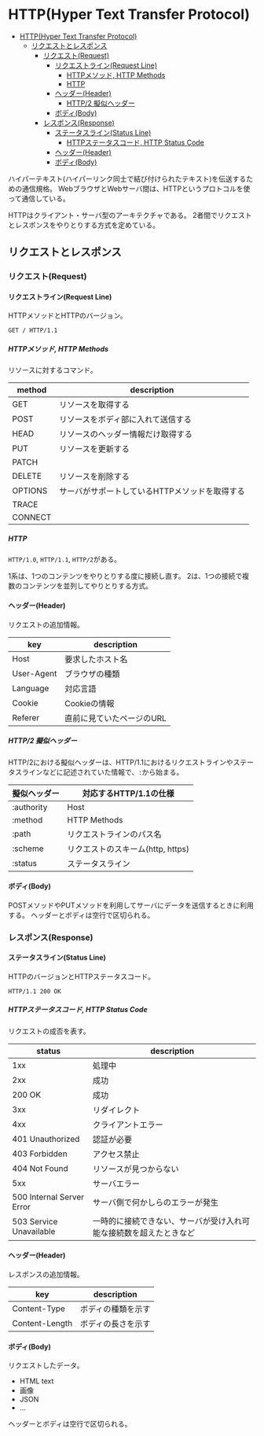 # HTTP(Hyper Text Transfer Protocol)

- [HTTP(Hyper Text Transfer Protocol)](#httphyper-text-transfer-protocol)
  - [リクエストとレスポンス](#リクエストとレスポンス)
    - [リクエスト(Request)](#リクエストrequest)
      - [リクエストライン(Request Line)](#リクエストラインrequest-line)
        - [HTTPメソッド, HTTP Methods](#httpメソッド-http-methods)
        - [HTTP](#http)
      - [ヘッダー(Header)](#ヘッダーheader)
        - [HTTP/2 擬似ヘッダー](#http2-擬似ヘッダー)
      - [ボディ(Body)](#ボディbody)
    - [レスポンス(Response)](#レスポンスresponse)
      - [ステータスライン(Status Line)](#ステータスラインstatus-line)
        - [HTTPステータスコード, HTTP Status Code](#httpステータスコード-http-status-code)
      - [ヘッダー(Header)](#ヘッダーheader-1)
      - [ボディ(Body)](#ボディbody-1)

ハイパーテキスト(ハイパーリンク同士で結び付けられたテキスト)を伝送するための通信規格。
WebブラウザとWebサーバ間は、HTTPというプロトコルを使って通信している。

HTTPはクライアント・サーバ型のアーキテクチャである。
2者間でリクエストとレスポンスをやりとりする方式を定めている。

## リクエストとレスポンス

### リクエスト(Request)

#### リクエストライン(Request Line)

HTTPメソッドとHTTPのバージョン。

`GET / HTTP/1.1`

##### HTTPメソッド, HTTP Methods

リソースに対するコマンド。

| method  | description                                    |
| ------- | ---------------------------------------------- |
| GET     | リソースを取得する                             |
| POST    | リソースをボディ部に入れて送信する             |
| HEAD    | リソースのヘッダー情報だけ取得する             |
| PUT     | リソースを更新する                             |
| PATCH   |                                                |
| DELETE  | リソースを削除する                             |
| OPTIONS | サーバがサポートしているHTTPメソッドを取得する |
| TRACE   |                                                |
| CONNECT |                                                |

##### HTTP

`HTTP/1.0`, `HTTP/1.1`, `HTTP/2`がある。

1系は、1つのコンテンツをやりとりする度に接続し直す。
2は、1つの接続で複数のコンテンツを並列してやりとりする方式。

#### ヘッダー(Header)

リクエストの追加情報。

| key        | description               |
| ---------- | ------------------------- |
| Host       | 要求したホスト名          |
| User-Agent | ブラウザの種類            |
| Language   | 対応言語                  |
| Cookie     | Cookieの情報              |
| Referer    | 直前に見ていたページのURL |

##### HTTP/2 擬似ヘッダー

HTTP/2における擬似ヘッダーは、HTTP/1.1におけるリクエストラインやステータスラインなどに記述されていた情報で、`:`から始まる。

| 擬似ヘッダー | 対応するHTTP/1.1の仕様            |
| ------------ | --------------------------------- |
| :authority   | Host                              |
| :method      | HTTP Methods                      |
| :path        | リクエストラインのパス名          |
| :scheme      | リクエストのスキーム(http, https) |
| :status      | ステータスライン                  |

#### ボディ(Body)

POSTメソッドやPUTメソッドを利用してサーバにデータを送信するときに利用する。
ヘッダーとボディは空行で区切られる。

### レスポンス(Response)

#### ステータスライン(Status Line)

HTTPのバージョンとHTTPステータスコード。

`HTTP/1.1 200 OK`

##### HTTPステータスコード, HTTP Status Code

リクエストの成否を表す。

| status                    | description                                                        |
| ------------------------- | ------------------------------------------------------------------ |
| 1xx                       | 処理中                                                             |
| 2xx                       | 成功                                                               |
| 200 OK                    | 成功                                                               |
| 3xx                       | リダイレクト                                                       |
| 4xx                       | クライアントエラー                                                 |
| 401 Unauthorized          | 認証が必要                                                         |
| 403 Forbidden             | アクセス禁止                                                       |
| 404 Not Found             | リソースが見つからない                                             |
| 5xx                       | サーバエラー                                                       |
| 500 Internal Server Error | サーバ側で何かしらのエラーが発生                                   |
| 503 Service Unavailable   | 一時的に接続できない、サーバが受け入れ可能な接続数を超えたときなど |

#### ヘッダー(Header)

レスポンスの追加情報。

| key            | description        |
| -------------- | ------------------ |
| Content-Type   | ボディの種類を示す |
| Content-Length | ボディの長さを示す |

#### ボディ(Body)

リクエストしたデータ。

- HTML text
- 画像
- JSON
- ...

ヘッダーとボディは空行で区切られる。
